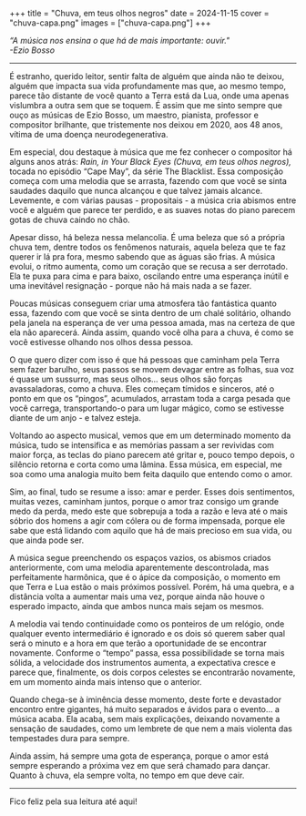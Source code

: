 +++
title = "Chuva, em teus olhos negros"
date = 2024-11-15
cover = "chuva-capa.png"
images = ["chuva-capa.png"]
+++

_“A música nos ensina o que há de mais importante: ouvir."_   
_-Ezio Bosso_   

---

É estranho, querido leitor, sentir falta de alguém que ainda não te deixou, alguém que impacta sua vida profundamente mas que, ao mesmo tempo, parece tão distante de você quanto a Terra está da Lua, onde uma apenas vislumbra a outra sem que se toquem. É assim que me sinto sempre que ouço as músicas de Ezio Bosso, um maestro, pianista, professor e compositor brilhante, que tristemente nos deixou em 2020, aos 48 anos, vítima de uma doença neurodegenerativa.

Em especial, dou destaque à música que me fez conhecer o compositor há alguns anos atrás: *Rain, in Your Black Eyes (Chuva, em teus olhos negros),* tocada no episódio “Cape May”, da série The Blacklist. Essa composição começa com uma melodia que se arrasta, fazendo com que você se sinta saudades daquilo que nunca alcançou e que talvez jamais alcance. Levemente, e com várias pausas - propositais - a música cria abismos entre você e alguém que parece ter perdido, e as suaves notas do piano parecem gotas de chuva caindo no chão.

Apesar disso, há beleza nessa melancolia. É uma beleza que só a própria chuva tem, dentre todos os fenômenos naturais, aquela beleza que te faz querer ir lá pra fora, mesmo sabendo que as águas são frias. A música evolui, o ritmo aumenta, como um coração que se recusa a ser derrotado. Ela te puxa para cima e para baixo, oscilando entre uma esperança inútil e uma inevitável resignação - porque não há mais nada a se fazer.

Poucas músicas conseguem criar uma atmosfera tão fantástica quanto essa, fazendo com que você se sinta dentro de um chalé solitário, olhando pela janela na esperança de ver uma pessoa amada, mas na certeza de que ela não aparecerá. Ainda assim, quando você olha para a chuva, é como se você estivesse olhando nos olhos dessa pessoa.

O que quero dizer com isso é que há pessoas que caminham pela Terra sem fazer barulho, seus passos se movem devagar entre as folhas, sua voz é quase um sussurro, mas seus olhos… seus olhos são forças avassaladoras, como a chuva. Eles começam tímidos e sinceros, até o ponto em que os “pingos”, acumulados, arrastam toda a carga pesada que você carrega, transportando-o para um lugar mágico, como se estivesse diante de um anjo - e talvez esteja. 

Voltando ao aspecto musical, vemos que em um determinado momento da música, tudo se intensifica e as memórias passam a ser revividas com maior força, as teclas do piano parecem até gritar e, pouco tempo depois, o silêncio retorna e corta como uma lâmina. Essa música, em especial, me soa como uma analogia muito bem feita daquilo que entendo como o amor.

Sim, ao final, tudo se resume a isso: amar e perder. Esses dois sentimentos, muitas vezes, caminham juntos, porque o amor traz consigo um grande medo da perda, medo este que sobrepuja a toda a razão e leva até o mais sóbrio dos homens a agir com cólera ou de forma impensada, porque ele sabe que está lidando com aquilo que há de mais precioso em sua vida, ou que ainda pode ser.

A música segue preenchendo os espaços vazios, os abismos criados anteriormente, com uma melodia aparentemente descontrolada, mas perfeitamente harmônica, que é o ápice da composição, o momento em que Terra e Lua estão o mais próximos possível. Porém, há uma quebra, e a distância volta a aumentar mais uma vez, porque ainda não houve o esperado impacto, ainda que ambos nunca mais sejam os mesmos.

A melodia vai tendo continuidade como os ponteiros de um relógio, onde qualquer evento intermediário é ignorado e os dois só querem saber qual será o minuto e a hora em que terão a oportunidade de se encontrar novamente. Conforme o “tempo” passa, essa possibilidade se torna mais sólida, a velocidade dos instrumentos aumenta, a expectativa cresce e parece que, finalmente, os dois corpos celestes se encontrarão novamente, em um momento ainda mais intenso que o anterior.

Quando chega-se à iminência desse momento, deste forte e devastador encontro entre gigantes, há muito separados e ávidos para o evento… a música acaba. Ela acaba, sem mais explicações, deixando novamente a sensação de saudades, como um lembrete de que nem a mais violenta das tempestades dura para sempre. 

Ainda assim, há sempre uma gota de esperança, porque o amor está sempre esperando a próxima vez em que será chamado para dançar. Quanto à chuva, ela sempre volta, no tempo em que deve cair.

---

Fico feliz pela sua leitura até aqui!